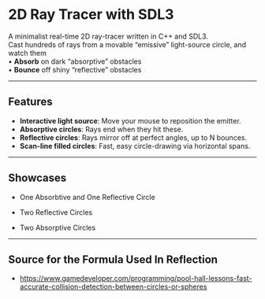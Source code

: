 # 2D Ray Tracer with SDL3

A minimalist real-time 2D ray-tracer written in C++ and SDL3.  
Cast hundreds of rays from a movable “emissive” light-source circle, and watch them  
• **Absorb** on dark “absorptive” obstacles  
• **Bounce** off shiny “reflective” obstacles  

---

## Features

- **Interactive light source**: Move your mouse to reposition the emitter.  
- **Absorptive circles**: Rays end when they hit these.  
- **Reflective circles**: Rays mirror off at perfect angles, up to N bounces.  
- **Scan-line filled circles**: Fast, easy circle-drawing via horizontal spans.  

---

## Showcases

- One Absorbtive and One Reflective Circle

- Two Reflective Circles

- Two Absorptive Circles

---

## Source for the Formula Used In Reflection

- https://www.gamedeveloper.com/programming/pool-hall-lessons-fast-accurate-collision-detection-between-circles-or-spheres

